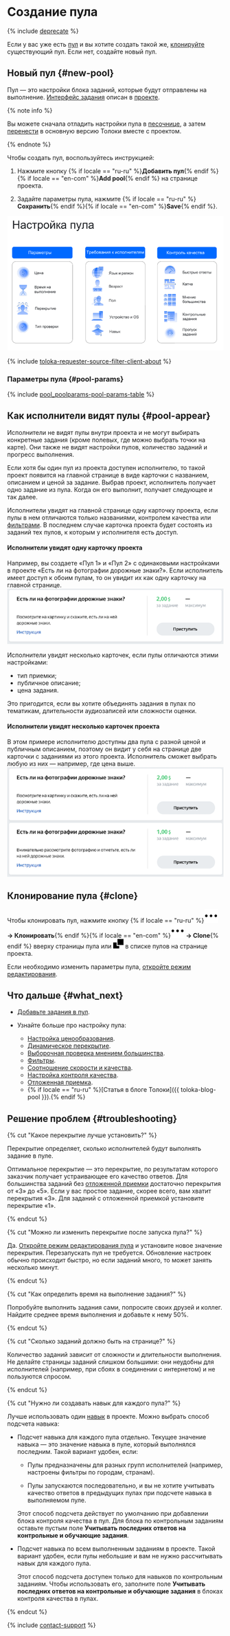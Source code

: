 # Создание пула

{% include [deprecate](../../_includes/deprecate.md) %}

Если у вас уже есть [пул](../../glossary.md#pool) и вы хотите создать такой же, [клонируйте](pool-main.md) существующий пул. Если нет, создайте новый пул.

## Новый пул {#new-pool}

Пул — это настройки блока заданий, которые будут отправлены на выполнение. [Интерфейс задания](../../glossary.md#task-interface) описан в [проекте](project.md).

{% note info %}

Вы можете сначала отладить настройки пула в [песочнице](sandbox.md), а затем [перенести](sandbox.md#export) в основную версию Толоки вместе с проектом.

{% endnote %}

Чтобы создать пул, воспользуйтесь инструкцией:

1. Нажмите кнопку {% if locale == "ru-ru" %}**Добавить пул**{% endif %}{% if locale == "en-com" %}**Add pool**{% endif %} на странице проекта.

1. Задайте параметры пула, нажмите {% if locale == "ru-ru" %}**Сохранить**{% endif %}{% if locale == "en-com" %}**Save**{% endif %}.

![](../_images/other/pool-settings.png)

{% include [toloka-requester-source-filter-client-about](../_includes/toloka-requester-source/id-toloka-requester-source/filter-client-about.md) %}

### Параметры пула {#pool-params}

{% include [pool_poolparams-pool-params-table](../_includes/concepts/pool_poolparams/id-pool_poolparams/pool-params-table.md) %}

## Как исполнители видят пулы {#pool-appear}

Исполнители не видят пулы внутри проекта и не могут выбирать конкретные задания (кроме полевых, где можно выбрать точки на карте). Они также не видят настройки пулов, количество заданий и прогресс выполнения.

Если хотя бы один пул из проекта доступен исполнителю, то такой проект появится на главной странице в виде карточки с названием, описанием и ценой за задание. Выбрав проект, исполнитель получает одно задание из пула. Когда он его выполнит, получает следующее и так далее.

Исполнители увидят на главной странице одну карточку проекта, если пулы в нем отличаются только названиями, контролем качества или [фильтрами](../../glossary.md#filters). В последнем случае карточка проекта будет состоять из заданий тех пулов, к которым у исполнителя есть доступ.

#### Исполнители увидят одну карточку проекта

Например, вы создаете «Пул 1» и «Пул 2» с одинаковыми настройками в проекте «Есть ли на фотографии дорожные знаки?». Если исполнитель имеет доступ к обоим пулам, то он увидит их как одну карточку на главной странице. ![](../_images/other/toloka-1pool.png)

Исполнители увидят несколько карточек, если пулы отличаются этими настройками:

- тип приемки;
- публичное описание;
- цена задания.

Это пригодится, если вы хотите объединять задания в пулах по тематикам, длительности аудиозаписей или сложности оценки.

#### Исполнители увидят несколько карточек проекта
В этом примере исполнителю доступны два пула с разной ценой и публичным описанием, поэтому он видит у себя на странице две карточки с заданиями из этого проекта. Исполнитель сможет выбрать любую из них — например, где цена выше. ![](../_images/other/toloka-2pools.png)

## Клонирование пула {#clone}

Чтобы клонировать пул, нажмите кнопку {% if locale == "ru-ru" %}**![Выпадающее меню](../_images/drop-down.svg) → Клонировать**{% endif %}{% if locale == "en-com" %}**![Drop-down button](../_images/drop-down.svg) → Clone**{% endif %} вверху страницы пула или ![](../_images/clone-pool.svg) в списке пулов на странице проекта.

Если необходимо изменить параметры пула, [откройте режим редактирования](pool-edit.md).

## Что дальше {#what_next}

- [Добавьте задания в пул](pool.md).
- Узнайте больше про настройку пула:

    - [Настройка ценообразования](dynamic-pricing.md).
    - [Динамическое перекрытие](dynamic-overlap.md).
    - [Выборочная проверка мнением большинства](selective-mvote.md).
    - [Фильтры](filters.md).
    - [Соотношение скорости и качества](adjust.md).
    - [Настройка контроля качества](qa-pool-settings.md).
    - [Отложенная приемка](offline-accept.md).
    - {% if locale == "ru-ru" %}[Статья в блоге Толоки]({{ toloka-blog-pool }}).{% endif %}

## Решение проблем {#troubleshooting}

{% cut "Какое перекрытие лучше установить?" %}

Перекрытие определяет, сколько исполнителей будут выполнять задание в пуле.

Оптимальное перекрытие — это перекрытие, по результатам которого заказчик получает устраивающее его качество ответов. Для большинства заданий без [отложенной приемки](../../glossary.md#assignment-review) достаточно перекрытия от «3» до «5». Если у вас простое задание, скорее всего, вам хватит перекрытия «3». Для заданий с отложенной приемкой установите перекрытие «1».

{% endcut %}

{% cut "Можно ли изменить перекрытие после запуска пула?" %}

Да. [Откройте режим редактирования пула](pool-edit.md) и установите новое значение перекрытия. Перезапускать пул не требуется. Обновление настроек обычно происходит быстро, но если заданий много, то может занять несколько минут.

{% endcut %}

{% cut "Как определить время на выполнение задания?" %}

Попробуйте выполнить задания сами, попросите своих друзей и коллег. Найдите среднее время выполнения и добавьте к нему 50%.

{% endcut %}

{% cut "Сколько заданий должно быть на странице?" %}

Количество заданий зависит от сложности и длительности выполнения. Не делайте страницы заданий слишком большими: они неудобны для исполнителей (например, при сбоях в соединении с интернетом) и не пользуются спросом.

{% endcut %}

{% cut "Нужно ли создавать навык для каждого пула?" %}

Лучше использовать один [навык](../../glossary.md#skill) в проекте. Можно выбрать способ подсчета навыка:

- Подсчет навыка для каждого пула отдельно. Текущее значение навыка — это значение навыка в пуле, который выполнялся последним. Такой вариант удобен, если:

    - Пулы предназначены для разных групп исполнителей (например, настроены фильтры по городам, странам).

    - Пулы запускаются последовательно, и вы не хотите учитывать качество ответов в предыдущих пулах при подсчете навыка в выполняемом пуле.

    Этот способ подсчета действует по умолчанию при добавлении блока контроля качества в пул. Для блока по контрольным заданиям оставьте пустым поле **Учитывать последних ответов на контрольные и обучающие задания**.

- Подсчет навыка по всем выполненным заданиям в проекте. Такой вариант удобен, если пулы небольшие и вам не нужно рассчитывать навык для каждого пула.

    Этот способ подсчета доступен только для навыков по контрольным заданиям. Чтобы использовать его, заполните поле **Учитывать последних ответов на контрольные и обучающие задания** в блоках контроля качества в пулах.

{% endcut %}

{% include [contact-support](../_includes/contact-support-help.md) %}